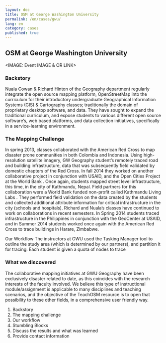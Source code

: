 ```yaml
---
layout: doc
title: OSM at George Washington University
permalink: /en/cases/gwu/
lang: en
category: cases
published: true
---
```


## OSM at George Washington University

<IMAGE: Event IMAGE & OR LINK> 

### Backstory
Nuala Cowan & Richard Hinton of the Geography department regularly integrate the open source mapping platform, OpenStreetMap into the curriculum for their introductory undergraduate Geographical Information Systems (GIS) & Cartography classes; traditionally the domain of proprietary desktop software, and data. They have sought to expand the traditional curriculum, and expose students to various different open source software’s, web based platforms, and data collection initiatives, specifically in a service-learning environment. 

### The Mapping Challenge
In spring 2013, classes collaborated with the American Red Cross to map disaster prone communities in both Colombia and Indonesia. Using high-resolution satellite imagery, GW Geography student’s remotely traced road and building infrastructure, data that was subsequently field validated by domestic chapters of the Red Cross. In fall 2014 they worked on another collaborative project in conjunction with USAID, and the Open Cities Project at the World Bank . Once again, students mapped street level infrastructure, this time, in the city of Kathmandu, Nepal. Field partners for this collaboration were a World Bank funded non-profit called Kathmandu Living Labs . They performed field validation on the data created by the students and collected additional attribute information for critical infrastructure in the city (schools and hospitals). Richard and Nuala’s classes have continued to work on collaborations in recent semesters. In Spring 2014 students traced infrastructure in the Philippines in conjunction with the GeoCenter at USAID, and in Summer 2014 students worked once again with the American Red Cross to trace buildings in Harare, Zimbabwe. 

Our Workflow
The instructors at GWU used the Tasking Manager tool to outline the study area (which is determined by our partners), and partition it for tracing. 
Each student is given a quota of nodes to trace

### What we discovered
The collaborative mapping initiatives at GWU Geography have been exclusively disaster related to date, as this coincides with the research interests of the faculty involved. We believe this type of instructional module/assignment is applicable to many disciplines and teaching scenarios, and the objective of the TeachOSM resource is to open that possibility to these other fields, in a comprehensive user friendly way.

1. Backstory
2. The mapping challenge
3. Our workflow
4. Stumbling Blocks
5. Discuss the results and what was learned
6. Provide contact information